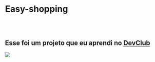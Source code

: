 <h1>Easy-shopping</h1>
<br>
<br>
<h2> Esse foi um projeto que eu aprendi no <a href="https://rodolfomori.com.br/devclub">DevClub</a></h2>

<img src="https://github.com/Karine-Timoteo/Easy-shopping/blob/master/assets/Desktop.png?raw=true">
